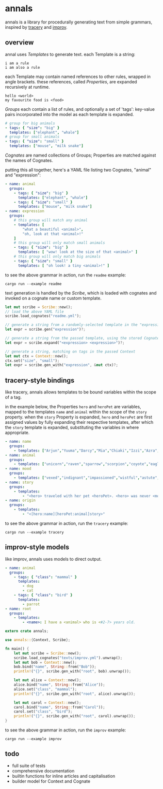 # annals

annals is a library for procedurally generating text from simple grammars, inspired by [tracery](https://github.com/galaxykate/tracery) and [improv](https://github.com/sequitur/improv).


## overview

annal uses *Templates* to generate text. each Template is a string:

```
i am a rule
i am also a rule
```

each Template may contain named references to other rules, wrapped in angle brackets.
these references, called *Properties*, are expanded recursively at runtime.

```
hello <world>
my favourite food is <food>
```

*Groups* each contain a list of rules, and optionally a set of 'tags': key-value
pairs incorporated into the model as each template is expanded.

```yaml
# group for big animals
- tags: { "size": "big" }
  templates: ["elephant", "whale"]
# group for small animals
- tags: { "size": "small" }
  templates: ["mouse", "milk snake"]
```

*Cognates* are named collections of Groups; Properties are matched against the
names of Cognates.

putting this all together, here's a YAML file listing two Cognates, "animal"
and "expression":

```yaml
- name: animal
  groups:
    - tags: { "size": "big" }
      templates: ["elephant", "whale"]
    - tags: { "size": "small" }
      templates: ["mouse", "milk snake"]
- name: expression
  groups:
    # this group will match any animal
    - templates: [
        "what a beautiful <animal>",
        "oh, look at that <animal>!"
    ]
    # this group will only match small animals
    - tags: { "size": "big" }
      templates: [ "wow! look at the size of that <animal>" ]
    # this group will only match big animals
    - tags: { "size": "small" }
      templates: [ "oh look! a tiny <animal>!" ]
```

to see the above grammar in action, run the `readme` example:

```
cargo run --example readme
```

text generation is handled by the *Scribe*, which is loaded with cognates and
invoked on a cognate name or custom template.

```rust
let mut scribe = Scribe::new();
// load the above YAML file
scribe.load_cognates("readme.yml");

// generate a string from a randomly-selected template in the "expression" Cognate
let expr = scribe.gen("expression")?;

// generate a string from the passed template, using the stored Cognates
let expr = scribe.expand("<expression> <expression>")?;

// generate a string, matching on tags in the passed Context
let mut ctx = Context::new();
ctx.set("size", "small");
let expr = scribe.gen_with("expression", &mut ctx)?;
```

## tracery-style bindings

like tracery, annals allows templates to be bound variables within the scope of a tag.

in the example below, the Properties `hero` and `heroPet` are variables, mapped
to the templates `name` and `animal` within the scope of the `story` property.
when the `story` Property is expanded, `hero` and `heroPet` are first assigned
values by fully expanding their respective templates, after which the `story`
template is expanded, substituting the variables in where appropriate.

```yaml
- name: name
  groups:
    - templates: ["Arjun","Yuuma","Darcy","Mia","Chiaki","Izzi","Azra","Lina"]
- name: animal
  groups:
    - templates: ["unicorn","raven","sparrow","scorpion","coyote","eagle","owl","lizard","zebra","duck","kitten"]
- name: mood
  groups:
    - templates: ["vexed","indignant","impassioned","wistful","astute","courteous"]
- name: story
  groups:
    - templates:
        - "<hero> traveled with her pet <heroPet>. <hero> was never <mood>, for the <heroPet> was always too <mood>."
- name: origin
  groups:
    - templates:
        - "<[hero:name][heroPet:animal]story>"
```

to see the above grammar in action, run the `tracery` example:

```
cargo run --example tracery
```

## improv-style models

like improv, annals uses models to direct output.

```yaml
- name: animal
  groups:
    - tags: { "class": "mammal" }
      templates:
        - dog
        - cat
    - tags: { "class": "bird" }
      templates:
        - parrot
- name: root
  groups:
    - templates:
        - <name>: I have a <animal> who is <#2-7> years old.
```

```rust
extern crate annals;

use annals::{Context, Scribe};

fn main() {
    let mut scribe = Scribe::new();
    scribe.load_cognates("texts/improv.yml").unwrap();
    let mut bob = Context::new();
    bob.bind("name", String::from("Bob"));
    println!("{}", scribe.gen_with("root", bob).unwrap());

    let mut alice = Context::new();
    alice.bind("name", String::from("Alice"));
    alice.set("class", "mammal");
    println!("{}", scribe.gen_with("root", alice).unwrap());

    let mut carol = Context::new();
    carol.bind("name", String::from("Carol"));
    carol.set("class", "bird");
    println!("{}", scribe.gen_with("root", carol).unwrap());
}
```

to see the above grammar in action, run the `improv` example:

```
cargo run --example improv
```

## todo
- full suite of tests
- comprehensive documentation
- builtin functions for inline articles and capitalisation
- builder model for Context and Cognate
